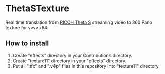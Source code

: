 # ThetaSTexture
Real time translation from [RICOH Theta S](https://theta360.com/en/about/theta/s.html) streaming video to 360 Pano texture for vvvv x64.

## How to install
1. Create "effects" directory in your Contributions directory.
2. Create "texture11" directory in your "effects" directory.
3. Put all ".tfx" and ".v4p" files in this repository into "texture11" directory.
